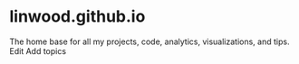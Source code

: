# linwood.github.io
The home base for all my projects, code, analytics, visualizations, and tips. Edit Add topics
